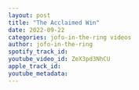 ```yaml
---
layout: post
title: "The Acclaimed Win"
date: 2022-09-22
categories: jofo-in-the-ring videos
author: jofo-in-the-ring
spotify_track_id: 
youtube_video_id: ZeX3pd3NhCU
apple_track_id: 
youtube_metadata: 
---
```


